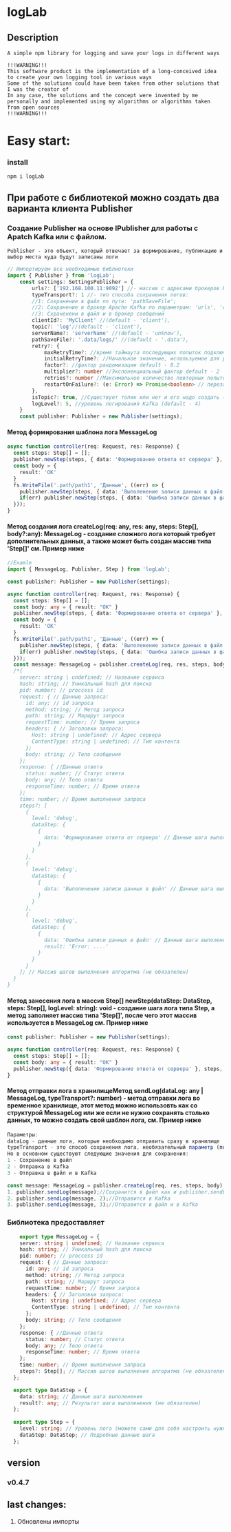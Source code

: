 # logLab
## Description
```
A simple npm library for logging and save your logs in different ways

!!!WARNING!!!
This software product is the implementation of a long-conceived idea to create your own logging tool in various ways
Some of the solutions could have been taken from other solutions that I was the creator of
In any case, the solutions and the concept were invented by me personally and implemented using my algorithms or algorithms taken from open sources
!!!WARNING!!!
```
# Easy start:
### install
```
npm i logLab
```
## При работе с библиотекой можно создать два варианта клиента Publisher
### Создание Publisher на основе IPublisher для работы с Apatch Kafka или с файлом.
```
Publisher - это объект, который отвечает за формирование, публикацию и выбор места куда будут записаны логи
```
```ts
// Импортируем все необходимые библиотеки
import { Publisher } from 'logLab';
    const settings: SettingsPublisher = {
        urls?: ['192.168.100.11:9092'] //- массив с адресами брокеров Kafka для подключения,
        typeTransport?: 1 //- тип способа сохранения логов:
        //1: Сохранение в файл по пути: 'pathSaveFile';
        //2: Сохранение в брокер Apache Kafka по параметрам: 'urls', 'clientId', 'topic', 'serverName', 'retry', 'isTopic', 'logLevel';
        //3: Схраненени в файл и в брокер сообщений    
        clientId?: 'MyClient' //(default - 'client'), 
        topic?: 'log'//(default - 'client'),
        serverName?: 'serverName' //(default - 'unknow'),
        pathSaveFile?: '.data/logs/' //(default - '.data'),
        retry?: {
            maxRetryTime?: //время таймаута последующих попыток подключения
            initialRetryTime?: //Начальное значение, используемое для расчета повтора в миллисекундах (оно все еще рандомизировано в соответствии с фактором рандомизации)
            factor?: //фактор рандомизации default - 0.2
            multiplier?: number //Экспоненциальный фактор default - 2
            retries?: number //Максимальное количество повторных попыток на вызов default - 5
            restartOnFailure?: (e: Error) => Promise<boolean> // перезапускПриНеудачи
        },
        isTopic?: true, //Существует топик или нет и его надо создать (default - false)
        logLevel?: 5, //уровень логирования Kafka (default - 4)
    }
    const publisher: Publisher = new Publisher(settings);
```
#### Метод формирования шаблона лога MessageLog
```ts
async function controller(req: Request, res: Response) {
  const steps: Step[] = []; 
  publisher.newStep(steps, { data: 'Формирование ответа от сервера' }, 'debug');
  const body = {
    result: 'OK'
  }
  fs.WriteFile('.path/path1', 'Данные', ((err) => {
    publisher.newStep(steps, { data: 'Выполенение записи данных в файл' }, 'debug');
    if(err) publisher.newStep(steps, { data: 'Ошибка записи данных в файл', result: err }, 'error');
  }));
}
```
#### Метод создания лога createLog(req: any, res: any, steps: Step[], body?:any): MessageLog - создание сложного лога который требует дополнительных данных, а также может быть создан массив типа 'Step[]' см. Пример ниже
```ts
//Examle
import { MessageLog, Publisher, Step } from 'logLab';

const publisher: Publisher = new Publisher(settings);

async function controller(req: Request, res: Response) {
  const steps: Step[] = []; 
  const body: any = { result: "OK" }
  publisher.newStep(steps, { data: 'Формирование ответа от сервера' }, 'debug');
  const body = {
    result: 'OK'
  }
  fs.WriteFile('.path/path1', 'Данные', ((err) => {
    publisher.newStep(steps, { data: 'Выполенение записи данных в файл' }, 'debug');
    if(err) publisher.newStep(steps, { data: 'Ошибка записи данных в файл', result: err }, 'error');
  }));
  const message: MessageLog = publisher.createLog(req, res, steps, body); // message будет равен: 
  /*{
    server: string | undefined; // Название сервиса
    hash: string; // Уникальный hash для поиска
    pid: number; // proccess id
    request: { // Данные запроса:
      id: any; // id запроса 
      method: string; // Метод запроса
      path: string; // Маршрут запроса
      requestTime: number; // Время запроса
      headers: { // Заголовки запроса:
        Host: string | undefined; // Адрес сервера
        ContentType: string | undefined; // Тип контента
      };
      body: string; // Тело сообщения    
    };
    response: { //Данные ответа
      status: number; // Статус ответа
      body: any; // Тело ответа
      responseTime: number; // Время ответа 
    };
    time: number; // Время выполнения запроса
    steps?: [
      {
        level: 'debug',
        dataStep: {
          {
            data: 'Формирование ответа от сервера' // Данные шага выполенения
          }
        } 
      },
      {
        level: 'debug',
        dataStep: {
          {
            data: 'Выполенение записи данных в файл' // Данные шага выполенения
          }
        } 
      },
      {
        level: 'debug',
        dataStep: {
          {
            data: 'Ошибка записи данных в файл' // Данные шага выполенения,
            result: 'Error: ....'
          }
        } 
      }
    ]; // Массив шагов выполнения алгоритма (не обязателен)
  }
} 
```
#### Метод занесения лога в массив Step[] newStep(dataStep: DataStep, steps: Step[], logLevel: string): void - создание шага лога типа Step, а метод заполняет массив типа 'Step[]', после чего этот массив используется в MessageLog см. Пример ниже
```ts
const publisher: Publisher = new Publisher(settings);

async function controller(req: Request, res: Response) {
  const steps: Step[] = []; 
  const body: any = { result: "OK" }
  publisher.newStep({ data: 'Формирование ответа от сервера' }, steps, 'debug');
}
```
#### Метод отправки лога в хранилищеМетод sendLog(dataLog: any | MessageLog, typeTransport?: number) - метод отправки лога во временное хранилище, этот метод можно использовть как со структурой MessageLog или же если не нужно сохранять столько данных, то можно создать свой шаблон лога, см. Пример ниже
```ts
Параметры:
dataLog - данные лога, которые необходимо отправить сразу в хранилище
typeTransport - это способ сохранения лога, необязательный параметр (по умолчанию: будет сохранен в файл ".json" по пути указанному в параметре при создании Publisher - "pathSaveFile")
Но в основном существуют следующие значения для сохранения:
1 - Сохранение в файл
2 - Отправка в Kafka
3 - Отправка в файл и в Kafka

const message: MessageLog = publisher.createLog(req, res, steps, body);
1. publisher.sendLog(message);//Сохранится в файл как и publisher.sendLog(message, 1);
2. publisher.sendLog(message, 2);//Отправится в Kafka
3. publisher.sendLog(message, 3);//Отправится в файл и в Kafka
```
### Библиотека предоставляет
```ts
    export type MessageLog = {
    server: string | undefined; // Название сервиса
    hash: string; // Уникальный hash для поиска
    pid: number; // proccess id
    request: { // Данные запроса:
      id: any; // id запроса 
      method: string; // Метод запроса
      path: string; // Маршрут запроса
      requestTime: number; // Время запроса
      headers: { // Заголовки запроса:
        Host: string | undefined; // Адрес сервера
        ContentType: string | undefined; // Тип контента
      };
      body: string; // Тело сообщения    
    };
    response: { //Данные ответа
      status: number; // Статус ответа
      body: any; // Тело ответа
      responseTime: number; // Время ответа 
    };
    time: number; // Время выполнения запроса
    steps?: Step[]; // Массив шагов выполнения алгоритма (не обязателен)
  };

  export type DataStep = {
    data: string; // Данные шага выполенения
    result?: any; // Результат шага выполенения (не обязателен)
  };
  
  export type Step = {
    level: string; // Уровень лога (можете сами для себя настроить нужные уровни)
    dataStep: DataStep; // Подробные данные шага
  };
```
## version
### v0.4.7
## last changes:
1. Обновлены импорты
